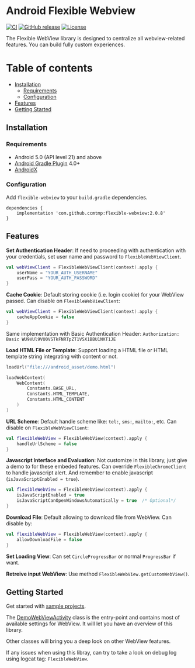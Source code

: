 # Android Flexible Webview

[![CI](https://github.com/ccmtmp/flexible-webview/workflows/CI/badge.svg)](https://github.com/ccmtmp/flexible-webview/actions?query=workflow%3ACI)
[![GitHub release](https://img.shields.io/github/release/ccmtmp/flexible-webview.svg?maxAge=60)](https://github.com/ccmtmp/flexible-webview/releases)
[![License](https://img.shields.io/github/license/ccmtmp/flexible-webview)](https://github.com/ccmtmp/flexible-webview/blob/master/LICENSE)

The Flexible WebView library is designed to centralize all webview-related features. You can build fully custom experiences.


Table of contents
=================

<!--ts-->
   * [Installation](#installation)
      * [Requirements](#requirements)
      * [Configuration](#configuration)
   * [Features](#features)
   * [Getting Started](#getting-started)
<!--te-->

## Installation

### Requirements

* Android 5.0 (API level 21) and above
* [Android Gradle Plugin](https://developer.android.com/studio/releases/gradle-plugin) 4.0+
* [AndroidX](https://developer.android.com/jetpack/androidx/)

### Configuration

Add `flexible-webview` to your `build.gradle` dependencies.

```
dependencies {
    implementation 'com.github.ccmtmp:flexible-webview:2.0.8'
}
```

## Features

**Set Authentication Header**: If need to proceeding with authentication with your credentials, set user name and password to `FlexibleWebViewClient`.
```kotlin
val webViewClient = FlexibleWebViewClient(context).apply {
    userName = "YOUR_AUTH_USERNAME"
    userPass = "YOUR_AUTH_PASSWORD"
}
```

**Cache Cookie**: Default storing cookie (i.e. login cookie) for your WebView passed. Can disable on `FlexibleWebViewClient`: 
```kotlin
val webViewClient = FlexibleWebViewClient(context).apply {
    cacheAppCookie = false
}
```
Same implementation with Basic Authentication Header: `Authorization: Basic WU9VUl9VU0VSTkFNRTpZT1VSX1BBU1NXT1JE`

**Load HTML File or Template**: Support loading a HTML file or HTML template string integrating with content or not.
```kotlin
loadUrl("file:///android_asset/demo.html")
```
```kotlin
loadWebContent(
    WebContent(
        Constants.BASE_URL,
        Constants.HTML_TEMPLATE,
        Constants.HTML_CONTENT
    )
)
```

**URL Scheme**: Default handle scheme like: `tel:`, `sms:`, `mailto:`, etc. Can disable on `FlexibleWebViewClient`: 
```kotlin
val flexibleWebView = FlexibleWebView(context).apply {
    handleUrlScheme = false
}
```

**Javascript Interface and Evaluation**: Not customize in this library, just give a demo to for these embeded features. Can override `FlexibleChromeClient` to handle javascript alert. And remember to enable javascript (`isJavaScriptEnabled = true`).
```kotlin
val flexibleWebView = FlexibleWebView(context).apply {
    isJavaScriptEnabled = true
    isJavaScriptCanOpenWindowsAutomatically = true  /* Optional*/
}
```

**Download File**: Default allowing to download file from WebView. Can disable by:
```kotlin
val flexibleWebView = FlexibleWebView(context).apply {
    allowDownloadFile = false
}
```

**Set Loading View**: Can set `CircleProgressBar` or normal `ProgressBar` if want. 

**Retreive input WebView**: Use method `FlexibleWebView.getCustomWebView()`.

## Getting Started

Get started with [sample projects](https://github.com/ccmtmp/flexible-webview/tree/master/sample).

The [DemoWebViewActivity](https://github.com/ccmtmp/flexible-webview/blob/master/sample/src/main/java/com/ccm/lib/flexiblewebview/sample/demo/DemoWebViewActivity.kt) class is the entry-point and contains most of available settings for WebView. It will let you have an overview of this library.

Other classes will bring you a deep look on other WebView features.

If any issues when using this libray, can try to take a look on debug log using logcat tag: `FlexibleWebView`.
